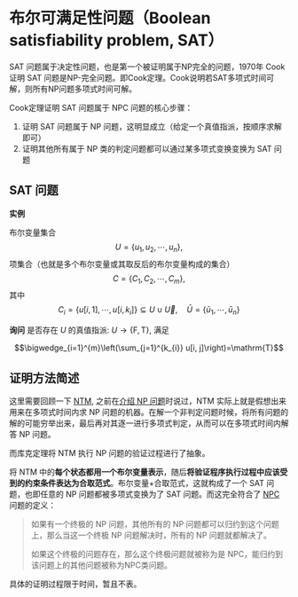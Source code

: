 # 布尔可满足性问题（Boolean satisfiability problem, SAT）

SAT 问题属于决定性问题，也是第一个被证明属于NP完全的问题，1970年 Cook 证明 SAT 问题是NP-完全问题。即Cook定理。Cook说明若SAT多项式时间可解，则所有NP问题多项式时间可解。

Cook定理证明 SAT 问题属于 NPC 问题的核心步骤：
1. 证明 SAT 问题属于 NP 问题，这明显成立（给定一个真值指派，按顺序求解即可）
2. 证明其他所有属于 NP 类的判定问题都可以通过某多项式变换变换为 SAT 问题




## SAT 问题


**实例**

布尔变量集合 
$$U=\left\{u_{1}, u_{2}, \cdots, u_{n}\right\},$$ 
项集合（也就是多个布尔变量或其取反后的布尔变量构成的集合）
$$C=\left\{C_{1}, C_{2}, \cdots, C_{m}\right\},$$
其中
$$C_{i}=\left\{u[i, 1], \cdots, u\left[i, k_{i}\right]\right\}
\subseteq U \cup \vec{U}, \quad \bar{U}=\left\{\bar{u}_{1}, \cdots, \bar{u}_{n}\right\}$$

**询问** 是否存在 $U$ 的真值指派: 
$U \rightarrow\{\mathrm{F}, \mathrm{T}\},$ 满足 

$$\bigwedge_{i=1}^{m}\left(\sum_{j=1}^{k_{i}} u[i, j]\right)=\mathrm{T}$$


## 证明方法简述

这里需要回顾一下 [NTM](../turing/2.html), 之前在[介绍 NP 问题](../turing/4.html)时说过，NTM 实际上就是假想出来用来在多项式时间内求 NP 问题的机器。在解一个非判定问题时候，将所有问题的解的可能穷举出来，最后再对其逐一进行多项式判定，从而可以在多项式时间内解答 NP 问题。

而库克定理将 NTM 执行 NP 问题的验证过程进行了抽象。

将 NTM 中的**每个状态都用一个布尔变量表示**，随后**将验证程序执行过程中应该受到的约束条件表达为合取范式**。布尔变量+合取范式，这就构成了一个 SAT 问题，也即任意的 NP 问题都被多项式变换为了 SAT 问题。而这完全符合了 [NPC](../turing/4.html) 问题的定义：

> 如果有一个终极的 NP 问题，其他所有的 NP 问题都可以归约到这个问题上，那么当这一个终极 NP 问题解决时，所有的 NP 问题就都解决了。
> 
>如果这个终极的问题存在，那么这个终极问题就被称为是 NPC，能归约到该问题上的其他问题被称为NPC类问题。


具体的证明过程限于时间，暂且不表。


